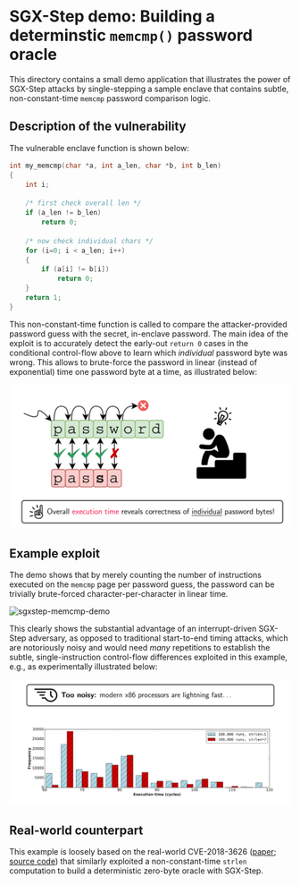 # SGX-Step demo: Building a determinstic `memcmp()` password oracle

This directory contains a small demo application that illustrates the power of
SGX-Step attacks by single-stepping a sample enclave that contains subtle,
non-constant-time `memcmp` password comparison logic.

## Description of the vulnerability

The vulnerable enclave function is shown below:

```C
int my_memcmp(char *a, int a_len, char *b, int b_len)
{
    int i;

    /* first check overall len */
    if (a_len != b_len)
        return 0;

    /* now check individual chars */
    for (i=0; i < a_len; i++)
    {
        if (a[i] != b[i])
            return 0;
    }
    return 1;
}
```

This non-constant-time function is called to compare the attacker-provided
password guess with the secret, in-enclave password. The main idea of the
exploit is to accurately detect the early-out `return 0` cases in the
conditional control-flow above to learn which _individual_ password byte was
wrong. This allows to brute-force the password in linear (instead of
exponential) time one password byte at a time, as illustrated below:

![overview](memcmp-sca.png)

## Example exploit

The demo shows that by merely counting the number of instructions executed on
the `memcmp` page per password guess, the password can be trivially
brute-forced character-per-character in linear time.

![sgxstep-memcmp-demo](sgxstep-memcmp-demo.gif)

This clearly shows the substantial advantage of an interrupt-driven SGX-Step
adversary, as opposed to traditional start-to-end timing attacks, which are
notoriously noisy and would need _many_ repetitions to establish the subtle,
single-instruction control-flow differences exploited in this example, e.g., as
experimentally illustrated below:

![overview](memcmp-timing.png)

## Real-world counterpart

This example is loosely based on the real-world CVE-2018-3626
([paper](https://jovanbulck.github.io/files/ccs19-tale.pdf);
[source code](https://github.com/jovanbulck/0xbadc0de/tree/master/intel-sgx-sdk/sgx-strlen))
that similarly exploited a non-constant-time `strlen` computation to build a
deterministic zero-byte oracle with SGX-Step.

